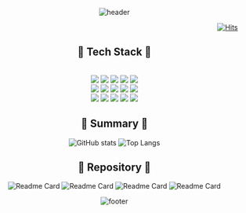 <div align="center">

![header](https://capsule-render.vercel.app/api?&type=waving&color=gradient&customColorList=0,2,2,5,30&fontColor=F8F4EA&height=300&section=header&text=Kim%20Github&fontSize=80&animation=blink&fontAlign=68)

</div>

<div align="right">

 [![Hits](https://hits.seeyoufarm.com/api/count/incr/badge.svg?url=https%3A%2F%2Fgithub.com%2Fkimmyyoung&count_bg=%23FAD3E7&title_bg=%232392A8&icon=&icon_color=%23FFFFFF&title=hits&edge_flat=false)](https://hits.seeyoufarm.com)
  
</div>


<div align="center">
<h2>🧡 Tech Stack 🧡</h2>
</div>

<div align="center">
<br/>
<img src="https://img.shields.io/badge/-HTML5-E34F26?style=flat&logo=html5&logoColor=ffffff"/>
<img src="https://img.shields.io/badge/-CSS-1572B6?style=flat&logo=css3&logoColor=ffffff"/>
<img src="https://img.shields.io/badge/-JavaScript-F7DF1E?style=flat&logo=JavaScript&logoColor=ffffff"/>
<img src="https://img.shields.io/badge/-React-61DAFB?style=flat&logo=React&logoColor=ffffff"/>
<img src="https://img.shields.io/badge/-TypeScript-3178C6?style=flat&logo=TypeScript&logoColor=ffffff"/>  
<br/>
<img src="https://img.shields.io/badge/-styledcomponents-DB7093?style=flat&logo=styledcomponents&logoColor=ffffff"/>
<img src="https://img.shields.io/badge/-Sass-CC6699?style=flat&logo=Sass&logoColor=ffffff"/>
<img src="https://img.shields.io/badge/-Node.js-339933?style=flat&logo=Node.js&logoColor=ffffff"/>
<img src="https://img.shields.io/badge/-MongoDB-47A248?style=flat&logo=MongoDB&logoColor=ffffff"/>
<img src="https://img.shields.io/badge/-GitHub-181717?style=flat&logo=GitHub&logoColor=ffffff"/>  
<br/>
<img src="https://img.shields.io/badge/-Bootstrap-7952B3?style=flat&logo=Bootstrap&logoColor=ffffff"/>
<img src="https://img.shields.io/badge/-jQuery-0769AD?style=flat&logo=jQuery&logoColor=ffffff"/>
<img src="https://img.shields.io/badge/-Figma-F24E1E?style=flat&logo=Figma&logoColor=ffffff"/>
<img src="https://img.shields.io/badge/-AdobePhotoshop-31A8FF?style=flat&logo=AdobePhotoshop&logoColor=ffffff"/>
<img src="https://img.shields.io/badge/-AdobeIllustrator-FF9A00?style=flat&logo=AdobeIllustrator&logoColor=ffffff"/>
<br/>
</div>


<div align="center">
<h2>💙 Summary 💙</h2>
</div>

<div align="center">
  

![GitHub stats](https://github-readme-stats.vercel.app/api?username=kimmyyoung&count_private=true&show_icons=true&theme=synthwave&include_all_commits=true)  ![Top Langs](https://github-readme-stats.vercel.app/api/top-langs/?username=kimmyyoung&theme=synthwave&layout=compact&langs_count=7)

</div>


<div align="center">
<h2>💚 Repository 💚</h2>
</div>

<div align="center">

![Readme Card](https://github-readme-stats.vercel.app/api/pin/?username=kimmyyoung&repo=Portfolio&theme=synthwave)
![Readme Card](https://github-readme-stats.vercel.app/api/pin/?username=kimmyyoung&repo=Website&theme=synthwave)
![Readme Card](https://github-readme-stats.vercel.app/api/pin/?username=kimmyyoung&repo=Twitter&theme=synthwave)
![Readme Card](https://github-readme-stats.vercel.app/api/pin/?username=kimmyyoung&repo=ExpenseTracker&theme=synthwave)



</div>


<div align="center">

  

![footer](https://capsule-render.vercel.app/api?&type=waving&color=gradient&customColorList=0,2,2,5,30&fontColor=F8F4EA&height=300&section=footer&text=Thank%20you&fontSize=80&animation=blink&fontAlign=32)

</div>

